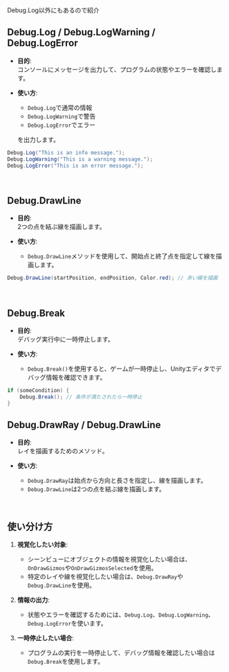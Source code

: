 Debug.Log以外にもあるので紹介

##  Debug.Log / Debug.LogWarning / Debug.LogError

- **目的**:  
コンソールにメッセージを出力して、プログラムの状態やエラーを確認します。

- **使い方**:
  - `Debug.Log`で通常の情報
  - `Debug.LogWarning`で警告
  - `Debug.LogError`でエラー
  
  を出力します。

```csharp
Debug.Log("This is an info message.");
Debug.LogWarning("This is a warning message.");
Debug.LogError("This is an error message.");
```

<br>

##  Debug.DrawLine

- **目的**:  
2つの点を結ぶ線を描画します。

- **使い方**:
  - `Debug.DrawLine`メソッドを使用して、開始点と終了点を指定して線を描画します。

```csharp
Debug.DrawLine(startPosition, endPosition, Color.red); // 赤い線を描画
```

<br>

##  Debug.Break

- **目的**:  
 デバッグ実行中に一時停止します。

- **使い方**:
  - `Debug.Break()`を使用すると、ゲームが一時停止し、Unityエディタでデバッグ情報を確認できます。

```csharp
if (someCondition) {
    Debug.Break(); // 条件が満たされたら一時停止
}
```

##  Debug.DrawRay / Debug.DrawLine

- **目的**:  
レイを描画するためのメソッド。

- **使い方**:
  - `Debug.DrawRay`は始点から方向と長さを指定し、線を描画します。
  - `Debug.DrawLine`は2つの点を結ぶ線を描画します。

<br>

## 使い分け方

1. **視覚化したい対象**:
   - シーンビューにオブジェクトの情報を視覚化したい場合は、`OnDrawGizmos`や`OnDrawGizmosSelected`を使用。
   - 特定のレイや線を視覚化したい場合は、`Debug.DrawRay`や`Debug.DrawLine`を使用。

2. **情報の出力**:
   - 状態やエラーを確認するためには、`Debug.Log`、`Debug.LogWarning`、`Debug.LogError`を使います。

3. **一時停止したい場合**:
   - プログラムの実行を一時停止して、デバッグ情報を確認したい場合は`Debug.Break`を使用します。

